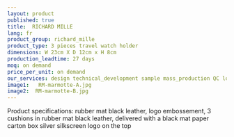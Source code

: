 ```yaml
---
layout: product
published: true
title:  RICHARD MILLE
lang: fr
product_group: richard_mille
product_type: 3 pieces travel watch holder
dimensions: W 23cm X D 12cm x H 8cm
production_leadtime: 27 days
moq: on demand
price_per_unit: on demand
our_services: design technical_development sample mass_production QC logistic shipping
image1:   RM-marmotte-A.jpg
image2:  RM-marmotte-B.jpg
---
```

Product specifications:  rubber mat black leather, logo embossement, 3 cushions in rubber mat black leather, delivered with a black  mat paper carton box silver silkscreen logo on the top						
